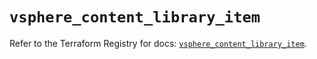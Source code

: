 # `vsphere_content_library_item`

Refer to the Terraform Registry for docs: [`vsphere_content_library_item`](https://registry.terraform.io/providers/vmware/vsphere/2.14.2/docs/resources/content_library_item).
